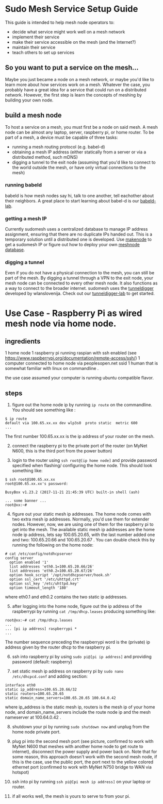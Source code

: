 # Sudo Mesh Service Setup Guide 

This guide is intended to help mesh node operators to:
* decide what service might work well on a mesh network
* implement their service
* make their service accessible on the mesh (and the Internet?)
* maintain their service
* teach others to set up services

## So you want to put a service on the mesh...
Maybe you just became a node on a mesh network, or maybe you'd like to learn more about how services work on a mesh. Whatever the case, you probably have a great idea for a service that could run on a distributed network. However, the first step is learn the concepts of meshing by building your own node.

## build a mesh node
To host a service on a mesh, you must first be a node on said mesh. A mesh node can be almost any laptop, server, raspberry pi, or home router. To be part of a mesh, a device must be capable of three tasks:
* running a mesh routing protocol (e.g. babel-d)
* obtaining a mesh IP address (either statically from a server or via a distributed method, such mDNS)
* digging a tunnel to the exit node (assuming that you'd like to connect to the world outside the mesh, or have only virtual connections to the mesh)

### running babeld 
babeld is how mesh nodes say hi, talk to one another, tell eachother about their neighbors. A great place to start learning about babel-d is our [babeld-lab](https://github.com/sudomesh/babeld-lab).

### getting a mesh IP
Currently sudomesh uses a centralized database to manage IP address assignment, ensuring that there are no duplicate IPs handed out. This is a temporary solution until a distributed one is developed. Use [makenode](https://github.com/sudomesh/makenode) to get a sudomesh IP or figure out how to deploy your own [meshnode database](https://github.com/sudomesh/meshnode-database).

### digging a tunnel
Even if you do not have a physical connection to the mesh, you can still be part of the mesh. By digging a tunnel through a VPN to the exit node, your mesh node can be connected to every other mesh node. It also functions as a way to connect to the broader internet. sudomesh uses the [tunneldigger](https://github.com/wlanslovenija/tunneldigger) developed by wlanslovenija. Check out our [tunneldigger-lab](https://github.com/sudomesh/tunneldigger-lab) to get started.


# Use Case - Raspberry Pi as wired mesh node via home node.

## ingredients
1 home node
1 raspberry pi running raspian with ssh enabled (see https://www.raspberrypi.org/documentation/remote-access/ssh/)
1 computer connected to home node via peoplesopen.net ssid
1 human that is somewhat familiar with linux on commandline .

the use case assumed your computer is running ubuntu compatible flavor.

## steps

1. figure out the home node ip by running ```ip route``` on the commandline. You should see something like :

```
$ ip route
default via 100.65.xx.xx dev wlp3s0  proto static  metric 600 
...
```

The first number 100.65.xx.xx is the ip address of your router on the mesh. 

2. connect the raspberry pi to the private port of the router (on MyNet N600, this is the third port from the power button)

3. login to the router using ```ssh root@[ip home node]``` and provide password specified when flashing/ configuring the home node. This should look something like:

```
$ ssh root@100.65.xx.xx
root@100.65.xx.xx's password: 

BusyBox v1.23.2 (2017-11-21 21:45:39 UTC) built-in shell (ash)

... some banner ...
root@xx:~#
```

4. figure out your static mesh ip addresses. The home node comes with two extra mesh ip addresses. Normally, you'd use them for extender nodes. However, now, we are using one of them for the raspberry pi to get into the mesh. The available static mesh ip addresses are the home node ip address, lets say 100.65.20.65, with the last number added one and two: 100.65.20.66 and 100.65.20.67 . You can double check this by running the following on the home node:

```
# cat /etc/config/notdhcpserver 
config server
  option enabled '1'
  list addresses 'eth0.1=100.65.20.66/26'
  list addresses 'eth0.2=100.65.20.67/26'
  option hook_script '/opt/notdhcpserver/hook.sh'
  option ssl_cert '/etc/uhttpd.crt'
  option ssl_key '/etc/uhttpd.key'
  option timeout_length '180'
```

where eth0.1 and eth0.2 contains the two static ip addresses.

5. after logging into the home node, figure out the ip address of the raspberrypi by running ```cat /tmp/dhcp.leases``` producing something like:

```
root@xx:~# cat /tmp/dhcp.leases 
...
... [pi ip address] raspberrypi *
...
```

The number sequence preceding the raspberrypi word is the (private) ip address given by the router dhcp to the raspberry pi. 

6. ssh into raspberry pi by using ```sudo pi@[pi ip address]``` and providing password (default: raspberry)

7. set static mesh ip address on raspberry pi by ```sudo nano /etc/dhcpcd.conf``` and adding section:

```
interface eth0
static ip_address=100.65.20.66/32
static routers=100.65.20.65
static domain_name_servers=100.65.20.65 100.64.0.42 
```

where ip_address is the static mesh ip, routers is the mesh ip of your home node, and domain_name_servers include the route node ip and the mesh nameserver at 100.64.0.42 .

8. shutdown your pi by running ```sudo shutdown now``` and unplug from the home node private port.

9. plug pi into the second mesh port (see picture, confirmed to work with MyNet N600 that meshes with another home node to get route to internet), disconnect the power supply and power back on. Note that for some reason, this approach doesn't work with the second mesh node, if this is the case, use the public port, the port next to the yellow colored ethernet port (confirmed to work with MyNet N750 bridge to WAN via hotspot)

10. ssh into pi by running ```ssh pi@[pi mesh ip address]``` on your laptop or router.

11. if all works well, the mesh is yours to serve to from your pi. 
